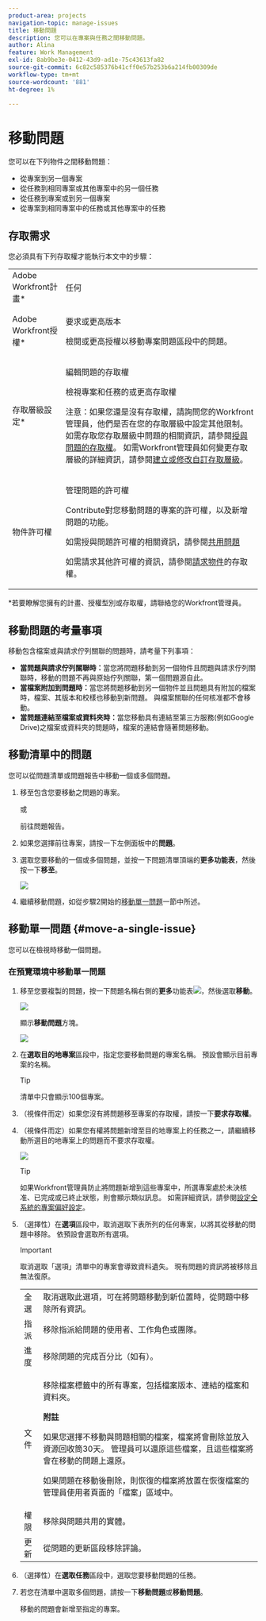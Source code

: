 ```yaml
---
product-area: projects
navigation-topic: manage-issues
title: 移動問題
description: 您可以在專案與任務之間移動問題。
author: Alina
feature: Work Management
exl-id: 8ab9be3e-0412-43d9-ad1e-75c43613fa82
source-git-commit: 6c82c585376b41cff0e57b253b6a214fb00309de
workflow-type: tm+mt
source-wordcount: '881'
ht-degree: 1%

---
```


# 移動問題

您可以在下列物件之間移動問題：

* 從專案到另一個專案
* 從任務到相同專案或其他專案中的另一個任務
* 從任務到專案或到另一個專案
* 從專案到相同專案中的任務或其他專案中的任務

## 存取需求

您必須具有下列存取權才能執行本文中的步驟：

<table style="table-layout:auto"> 
 <col> 
 <col> 
 <tbody> 
  <tr> 
   <td role="rowheader">Adobe Workfront計畫*</td> 
   <td> <p>任何</p> </td> 
  </tr> 
  <tr> 
   <td role="rowheader">Adobe Workfront授權*</td> 
   <td> <p>要求或更高版本</p> <p>檢閱或更高授權以移動專案問題區段中的問題。</p> </td> 
  </tr> 
  <tr> 
   <td role="rowheader">存取層級設定*</td> 
   <td> <p>編輯問題的存取權</p> <p>檢視專案和任務的或更高存取權</p> <p>注意：如果您還是沒有存取權，請詢問您的Workfront管理員，他們是否在您的存取層級中設定其他限制。 如需存取您存取層級中問題的相關資訊，請參閱<a href="../../../administration-and-setup/add-users/configure-and-grant-access/grant-access-issues.md" class="MCXref xref">授與問題的存取權</a>。 如需Workfront管理員如何變更存取層級的詳細資訊，請參閱<a href="../../../administration-and-setup/add-users/configure-and-grant-access/create-modify-access-levels.md" class="MCXref xref">建立或修改自訂存取層級</a>。 </p> </td> 
  </tr> 
  <tr> 
   <td role="rowheader">物件許可權</td> 
   <td> <p>管理問題的許可權</p> <p>Contribute對您移動問題的專案的許可權，以及新增問題的功能。</p> <p> 如需授與問題許可權的相關資訊，請參閱<a href="../../../workfront-basics/grant-and-request-access-to-objects/share-an-issue.md" class="MCXref xref">共用問題</a></p> <p>如需請求其他許可權的資訊，請參閱<a href="../../../workfront-basics/grant-and-request-access-to-objects/request-access.md" class="MCXref xref">請求物件</a>的存取權。</p> </td> 
  </tr> 
 </tbody> 
</table>

*若要瞭解您擁有的計畫、授權型別或存取權，請聯絡您的Workfront管理員。

## 移動問題的考量事項

移動包含檔案或與請求佇列關聯的問題時，請考量下列事項：

* **當問題與請求佇列關聯時：**&#x200B;當您將問題移動到另一個物件且問題與請求佇列關聯時，移動的問題不再與原始佇列關聯，第一個問題源自此。
* **當檔案附加到問題時：**&#x200B;當您將問題移動到另一個物件並且問題具有附加的檔案時，檔案、其版本和校樣也移動到新問題。 與檔案關聯的任何核准都不會移動。
* **當問題連結至檔案或資料夾時：**&#x200B;當您移動具有連結至第三方服務(例如Google Drive)之檔案或資料夾的問題時，檔案的連結會隨著問題移動。

## 移動清單中的問題

您可以從問題清單或問題報告中移動一個或多個問題。

1. 移至包含您要移動之問題的專案。

   或

   前往問題報告。

1. 如果您選擇前往專案，請按一下左側面板中的&#x200B;**問題**。
1. 選取您要移動的一個或多個問題，並按一下問題清單頂端的&#x200B;**更多功能表**，然後按一下&#x200B;**移至**。

   ![](assets/copy-and-move-to-links-for-issue-in-a-list-nwe-350x119.png)

1. 繼續移動問題，如從步驟2開始的[移動單一問題](#move-a-single-issue)一節中所述。

   <!--
   <MadCap:conditionalText data-mc-conditions="QuicksilverOrClassic.Draft mode">
   (NOTE: ensure step stays accurate)
   </MadCap:conditionalText>
   -->

## 移動單一問題 {#move-a-single-issue}

您可以在檢視時移動一個問題。

### 在預覽環境中移動單一問題

1. 移至您要複製的問題，按一下問題名稱右側的&#x200B;**更多**&#x200B;功能表![](assets/more-icon.png)，然後選取&#x200B;**移動**。

   ![](assets/nwe-move-at-issue-level-highlighted-350x579.png)

   顯示&#x200B;**移動問題**&#x200B;方塊。

   ![](assets/move-issue-box-nwe-350x280.png)

1. 在&#x200B;**選取目的地專案**&#x200B;區段中，指定您要移動問題的專案名稱。 預設會顯示目前專案的名稱。

   >[!TIP]
   >
   >清單中只會顯示100個專案。

1. （視條件而定）如果您沒有將問題移至專案的存取權，請按一下&#x200B;**要求存取權**。
1. （視條件而定）如果您有權將問題新增至目的地專案上的任務之一，請繼續移動所選目的地專案上的問題而不要求存取權。

   ![](assets/move-issue-request-access-from-project-nwe-350x118.png)

   >[!TIP]
   >
   >如果Workfront管理員防止將問題新增到這些專案中，所選專案處於未決核准、已完成或已終止狀態，則會顯示類似訊息。 如需詳細資訊，請參閱[設定全系統的專案偏好設定](../../../administration-and-setup/set-up-workfront/configure-system-defaults/set-project-preferences.md)。

1. （選擇性）在&#x200B;**選項**&#x200B;區段中，取消選取下表所列的任何專案，以將其從移動的問題中移除。 依預設會選取所有選項。

   >[!IMPORTANT]
   >
   >取消選取「選項」清單中的專案會導致資料遺失。 現有問題的資訊將被移除且無法復原。

   <table style="table-layout:auto"> 
    <col> 
    <col> 
    <tbody> 
     <tr> 
      <td role="rowheader">全選</td> 
      <td>取消選取此選項，可在將問題移動到新位置時，從問題中移除所有資訊。 </td> 
     </tr> 
     <tr> 
      <td role="rowheader">指派</td> 
      <td>移除指派給問題的使用者、工作角色或團隊。</td> 
     </tr> 
     <tr> 
      <td role="rowheader">進度</td> 
      <td>移除問題的完成百分比（如有）。 </td> 
     </tr> 
     <tr> 
      <td role="rowheader"><p>文件</p></td> 
      <td> <p>移除檔案標籤中的所有專案，包括檔案版本、連結的檔案和資料夾。

   <b>附註</b>

   如果您選擇不移動與問題相關的檔案，檔案將會刪除並放入資源回收筒30天。 管理員可以還原這些檔案，且這些檔案將會在移動的問題上還原。

   如果問題在移動後刪除，則恢復的檔案將放置在恢復檔案的管理員使用者頁面的「檔案」區域中。
   <br> </p> </td>
   </tr> 
     <tr> 
      <td role="rowheader">權限</td> 
      <td>移除與問題共用的實體。 </td> 
     </tr> 
     <tr> 
      <td role="rowheader">更新</td> 
      <td>從問題的更新區段移除評論。</td> 
     </tr> 
    </tbody> 
   </table>


1. （選擇性）在&#x200B;**選取任務**&#x200B;區段中，選取您要移動問題的任務。
1. 若您在清單中選取多個問題，請按一下&#x200B;**移動問題**&#x200B;或&#x200B;**移動問題**。

   移動的問題會新增至指定的專案。




